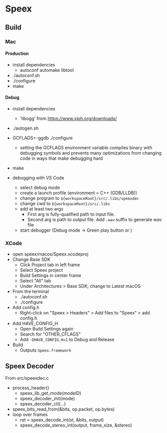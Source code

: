 # Speex

## Build

### Mac

#### Production

* install dependencies
	* autoconf automake libtool
* ./autoconf.sh
* ./configure
* make

#### Debug

* install dependencies
	* 'libogg' from https://www.xiph.org/downloads/
* ./autogen.sh
* GCFLAGS=-ggdb ./configure
	* setting the GCFLAGS environment variable compiles binary with debugging symbols and prevents many optimizations from changing code in ways that make debugging hard
* make

* debugging with VS Code
	* select debug mode
	* create a launch profile (environment = C++ (GDB/LLDB))
	* change program to `${workspaceRoot}/src/.libs/speexdec`
	* change cwd to `${workspaceRoot}/src/.libs`
	* add at least two args
		* First arg is fully-qualified path to input file.
		* Second arg is path to output file. Add `.wav` suffix to generate wav file
	* start debugger (Debug mode -> Green play button or <F5>)

### XCode

* open speex/macos/Speex.xcodeproj
* Change Base SDK
	* Click Project tab in left frame
	* Select Speex project
	* Build Settings in center frame
	* Select "All" tab
	* Under Architectures > Base SDK; change to Latest macOS
* From the terminal
	* ./autoconf.sh
	* ./configure
* Add config.h
	* Right-click on "Speex > Headers" > Add files to "Speex" > add config.h
* Add HAVE_CONFIG_H
	* Open Build Settings again
	* Search for "OTHER_CFLAGS"
	* Add `-DHAVE_CONFIG_H=1` to Debug and Release
* Build
	* Outputs `Speex.framework`

## Speex Decoder

From src/speexdec.c

* process_header()
	* speex_lib_get_mode(modeID)
	* speex_decoder_init(mode)
	* speex_decoder_ctl(...)
* speex_bits_read_from(&bits, op.packet, op.bytes)
* loop over frames
	* ret = speex_decode_int(st, &bits, output)
	* speex_decode_stereo_int(output, frame_size, &stereo)
